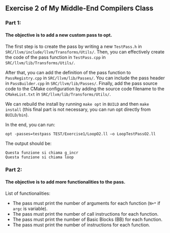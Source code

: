 ## Exercise 2 of My Middle-End Compilers Class
### Part 1:
#### The objective is to add a new custom pass to opt.

The first step is to create the pass by writing a new `TestPass.h` in `SRC/llvm/include/llvm/Transforms/Utils/`.
Then, you can effectively create the code of the pass function in `TestPass.cpp` in `SRC/llvm/lib/Transforms/Utils/`.

After that, you can add the definition of the pass function to `PassRegistry.cpp` in `SRC/llvm/lib/Passes/`.
You can include the pass header in `PassBuilder.cpp` in `SRC/llvm/lib/Passes/`.
Finally, add the pass source code to the CMake configuration by adding the source code filename to the `CMakeList.txt` in `SRC/llvm/lib/Transforms/Utils/`.

We can rebuild the install by running `make opt` in `BUILD` and then `make install` (this final part is not necessary, you can run opt directly from `BUILD/bin`).

In the end, you can run:
```
opt -passes=testpass TEST/Exercise1/LoopO2.ll –o LoopTestPassO2.ll
```
The output should be:
```
Questa funzione si chiama g_incr
Questa funzione si chiama loop
```


### Part 2:
#### The objective is to add more functionalities to the pass.

List of functionalities:
- The pass must print the number of arguments for each function (`N+*` if `argc` is variable).
- The pass must print the number of call instructions for each function.
- The pass must print the number of Basic Blocks (BB) for each function.
- The pass must print the number of instructions for each function.